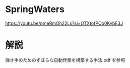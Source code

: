 # SpringWaters

https://youtu.be/pmeRmOh22Ls?si=OTXtofPOo0KybE3J

# 解説
弾き手のためのずぼらな自動伴奏を構築する手法.pdf を参照
